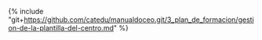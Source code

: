 {% include "git+https://github.com/catedu/manualdoceo.git/3_plan_de_formacion/gestion-de-la-plantilla-del-centro.md" %}